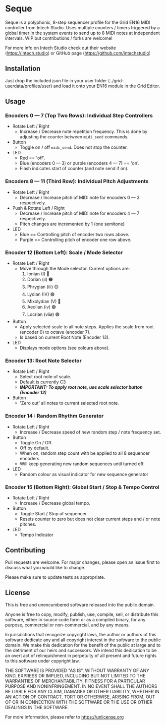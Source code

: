 # Seque

Seque is a polyphonic, 8-step sequencer profile for the Grid EN16 MIDI controller from Intech Studio. Uses multiple counters / timers triggered by a global timer in the system events to send up to 8 MIDI notes at independent intervals. WIP but contributions / forks are welcome!

For more info on Intech Studio check out their website (https://intech.studio) or GitHub page (https://github.com/intechstudio)

## Installation

Just drop the included json file in your user folder (../grid-userdata/profiles/user) and load it onto your EN16 module in the Grid Editor.

## Usage

### Encoders 0 — 7 (Top Two Rows): Individual Step Controllers

- Rotate Left / Right
  - Increase / Decrease note repetition frequency. This is done by adjusting the counter between `midi_send` commands.
- Button
  - Toggle on / off `midi_send`. Does not stop the counter.
- LED
  - Red == 'off'.
  - Blue (encoders 0 — 3) or purple (encoders 4 — 7) == 'on'.
  - Flash indicates start of counter (and note send if on).

### Encoders 8 — 11 (Third Row): Individual Pitch Adjustments

- Rotate Left / Right
  - Decrease / Increase pitch of MIDI note for encoders 0 — 3 respectively.
- Push & Rotate Left / Right
  - Decrease / Increase pitch of MIDI note for encoders 4 — 7 respectively.
  - Pitch changes are incremented by 1 (one semitone)
- LED
  - Blue == Controlling pitch of encoder two rows above.
  - Purple == Controlling pitch of encoder one row above.

### Encoder 12 (Bottom Left): Scale / Mode Selector

- Rotate Left / Right
  - Move through the Mode selector. Current options are:
    1. Ionian (I) 🔴
    2. Dorian (ii) 🟠
    3. Phrygian (iii) 🟡
    4. Lydian (IV) 🟢
    5. Mixolydian (V) 🔵
    6. Aeolian (iv) 🟣
    7. Locrian (viiø) 🟣
- Button
  - Apply selected scale to all note steps. Applies the scale from root (encoder 0) to octave (encoder 7).
  - Is based on current Root Note (Encoder 13).
- LED
  - Displays mode options (see colours above).

### Encoder 13: Root Note Selector

- Rotate Left / Right
  - Select root note of scale.
  - Default is currently C3
  - **_IMPORTANT: To apply root note, use scale selector button (Encoder 12)_**
- Button
  - 'Zero out' all notes to current selected root note.

### Encoder 14 : Random Rhythm Generator

- Rotate Left / Right
  - Increase / Decrease speed of new random step / note frequency set.
- Button
  - Toggle On / Off.
  - Off by default.
  - When on, random step count with be applied to all 8 sequencer encoders.
  - Will keep generating new random sequences until turned off.
- LED
  - Random colour as visual indicator for new sequence generator

### Encoder 15 (Bottom Right): Global Start / Stop & Tempo Control

- Rotate Left / Right
  - Increase / Decrease global tempo.
- Button
  - Toggle Start / Stop of sequencer.
  - Resets counter to zero but does not clear current steps and / or note pitches.
- LED
  - Tempo Indicator

## Contributing

Pull requests are welcome. For major changes, please open an issue first
to discuss what you would like to change.

Please make sure to update tests as appropriate.

## License

This is free and unencumbered software released into the public domain.

Anyone is free to copy, modify, publish, use, compile, sell, or
distribute this software, either in source code form or as a compiled
binary, for any purpose, commercial or non-commercial, and by any
means.

In jurisdictions that recognize copyright laws, the author or authors
of this software dedicate any and all copyright interest in the
software to the public domain. We make this dedication for the benefit
of the public at large and to the detriment of our heirs and
successors. We intend this dedication to be an overt act of
relinquishment in perpetuity of all present and future rights to this
software under copyright law.

THE SOFTWARE IS PROVIDED "AS IS", WITHOUT WARRANTY OF ANY KIND,
EXPRESS OR IMPLIED, INCLUDING BUT NOT LIMITED TO THE WARRANTIES OF
MERCHANTABILITY, FITNESS FOR A PARTICULAR PURPOSE AND NONINFRINGEMENT.
IN NO EVENT SHALL THE AUTHORS BE LIABLE FOR ANY CLAIM, DAMAGES OR
OTHER LIABILITY, WHETHER IN AN ACTION OF CONTRACT, TORT OR OTHERWISE,
ARISING FROM, OUT OF OR IN CONNECTION WITH THE SOFTWARE OR THE USE OR
OTHER DEALINGS IN THE SOFTWARE.

For more information, please refer to <https://unlicense.org>
